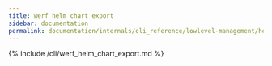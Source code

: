 ```yaml
---
title: werf helm chart export
sidebar: documentation
permalink: documentation/internals/cli_reference/lowlevel-management/helm/chart/export.html
---
```


{% include /cli/werf_helm_chart_export.md %}
